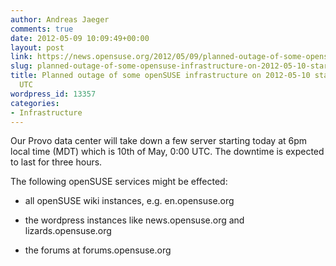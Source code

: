 ```yaml
---
author: Andreas Jaeger
comments: true
date: 2012-05-09 10:09:49+00:00
layout: post
link: https://news.opensuse.org/2012/05/09/planned-outage-of-some-opensuse-infrastructure-on-2012-05-10-starting-at-000-utc/
slug: planned-outage-of-some-opensuse-infrastructure-on-2012-05-10-starting-at-000-utc
title: Planned outage of some openSUSE infrastructure on 2012-05-10 starting at 0:00
  UTC
wordpress_id: 13357
categories:
- Infrastructure
---
```


Our Provo data center will take down a few server starting today at 6pm local time (MDT) which is 10th of May, 0:00 UTC. The downtime is expected to last for three hours.

The following openSUSE services might be effected:



	
  * all openSUSE wiki instances, e.g. en.opensuse.org

	
  * the wordpress instances like news.opensuse.org and lizards.opensuse.org

	
  * the forums at forums.opensuse.org



